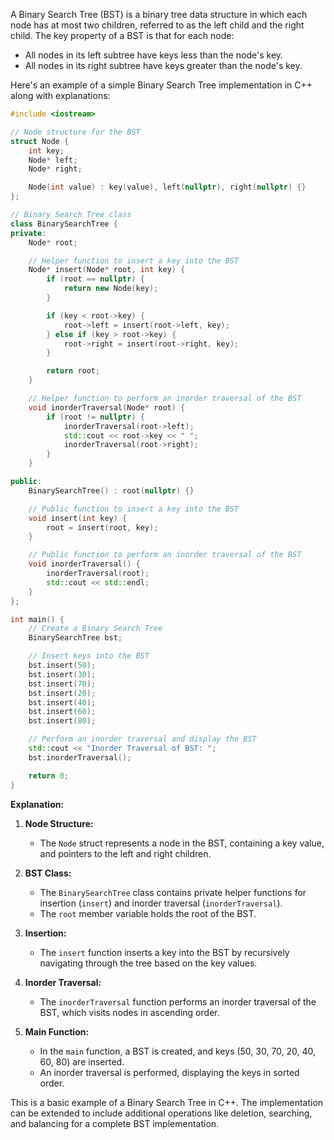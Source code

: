 A Binary Search Tree (BST) is a binary tree data structure in which each node has at most two children, referred to as the left child and the right child. The key property of a BST is that for each node:

- All nodes in its left subtree have keys less than the node's key.
- All nodes in its right subtree have keys greater than the node's key.

Here's an example of a simple Binary Search Tree implementation in C++ along with explanations:

```cpp
#include <iostream>

// Node structure for the BST
struct Node {
    int key;
    Node* left;
    Node* right;

    Node(int value) : key(value), left(nullptr), right(nullptr) {}
};

// Binary Search Tree class
class BinarySearchTree {
private:
    Node* root;

    // Helper function to insert a key into the BST
    Node* insert(Node* root, int key) {
        if (root == nullptr) {
            return new Node(key);
        }

        if (key < root->key) {
            root->left = insert(root->left, key);
        } else if (key > root->key) {
            root->right = insert(root->right, key);
        }

        return root;
    }

    // Helper function to perform an inorder traversal of the BST
    void inorderTraversal(Node* root) {
        if (root != nullptr) {
            inorderTraversal(root->left);
            std::cout << root->key << " ";
            inorderTraversal(root->right);
        }
    }

public:
    BinarySearchTree() : root(nullptr) {}

    // Public function to insert a key into the BST
    void insert(int key) {
        root = insert(root, key);
    }

    // Public function to perform an inorder traversal of the BST
    void inorderTraversal() {
        inorderTraversal(root);
        std::cout << std::endl;
    }
};

int main() {
    // Create a Binary Search Tree
    BinarySearchTree bst;

    // Insert keys into the BST
    bst.insert(50);
    bst.insert(30);
    bst.insert(70);
    bst.insert(20);
    bst.insert(40);
    bst.insert(60);
    bst.insert(80);

    // Perform an inorder traversal and display the BST
    std::cout << "Inorder Traversal of BST: ";
    bst.inorderTraversal();

    return 0;
}
```

**Explanation:**

1. **Node Structure:**
   - The `Node` struct represents a node in the BST, containing a key value, and pointers to the left and right children.

2. **BST Class:**
   - The `BinarySearchTree` class contains private helper functions for insertion (`insert`) and inorder traversal (`inorderTraversal`).
   - The `root` member variable holds the root of the BST.

3. **Insertion:**
   - The `insert` function inserts a key into the BST by recursively navigating through the tree based on the key values.

4. **Inorder Traversal:**
   - The `inorderTraversal` function performs an inorder traversal of the BST, which visits nodes in ascending order.

5. **Main Function:**
   - In the `main` function, a BST is created, and keys (50, 30, 70, 20, 40, 60, 80) are inserted.
   - An inorder traversal is performed, displaying the keys in sorted order.

This is a basic example of a Binary Search Tree in C++. The implementation can be extended to include additional operations like deletion, searching, and balancing for a complete BST implementation.